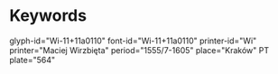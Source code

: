 # Keywords
glyph-id="Wi-11+11a0110"
font-id="Wi-11+11a0110"
printer-id="Wi"
printer="Maciej Wirzbięta"
period="1555/7-1605"
place="Kraków"
PT plate="564"

